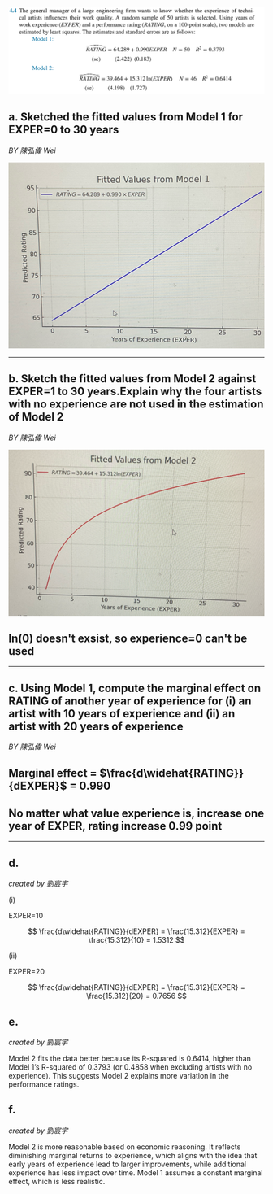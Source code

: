 ![image](https://github.com/HungWei729/1/blob/main/%E6%AA%94%E6%A1%88_000.png)
## a. Sketched the fitted values from Model 1 for EXPER=0 to 30 years
*BY 陳弘偉 Wei*

![image](https://github.com/HungWei729/1/blob/main/%E6%AA%94%E6%A1%88_000%20(1).png)

---
## b. Sketch the fitted values from Model 2 against EXPER=1 to 30 years.Explain why the four artists with no experience are not used in the estimation of Model 2
*BY 陳弘偉 Wei*

![image](https://github.com/HungWei729/1/blob/main/%E6%AA%94%E6%A1%88_000%20(2).png)

## **ln(0) doesn't exsist, so  experience=0 can't be used**
---
 
## c. Using Model 1, compute the marginal effect on RATING of another year of experience for (i) an artist with 10 years of experience and (ii) an artist with 20 years of experience
*BY 陳弘偉 Wei*
## **Marginal effect = $\frac{d\widehat{RATING}}{dEXPER}$ = 0.990**

## **No matter what value experience is, increase one year of EXPER, rating increase 0.99 point**
---

## d.
*created by 劉宸宇*

(i)

EXPER=10

$$
\frac{d\widehat{RATING}}{dEXPER} = \frac{15.312}{EXPER} = \frac{15.312}{10} = 1.5312
$$

(ii)

EXPER=20

$$
\frac{d\widehat{RATING}}{dEXPER} = \frac{15.312}{EXPER} = \frac{15.312}{20} = 0.7656
$$

## e. 

*created by 劉宸宇*

Model 2 fits the data better because its R-squared is 0.6414, higher than Model 1’s R-squared of 0.3793 (or 0.4858 when excluding artists with no experience). This suggests Model 2 explains more variation in the performance ratings.

## f. 
*created by 劉宸宇*

Model 2 is more reasonable based on economic reasoning. It reflects diminishing marginal returns to experience, which aligns with the idea that early years of experience lead to larger improvements, while additional experience has less impact over time. Model 1 assumes a constant marginal effect, which is less realistic.

